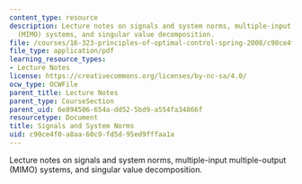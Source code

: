 ```yaml
---
content_type: resource
description: Lecture notes on signals and system norms, multiple-input multiple-output
  (MIMO) systems, and singular value decomposition.
file: /courses/16-323-principles-of-optimal-control-spring-2008/c90ce4f0a8aa60c9fd5d95ed9fffaa1a_lec15.pdf
file_type: application/pdf
learning_resource_types:
- Lecture Notes
license: https://creativecommons.org/licenses/by-nc-sa/4.0/
ocw_type: OCWFile
parent_title: Lecture Notes
parent_type: CourseSection
parent_uid: 6e894506-654a-dd52-5bd9-a554fa34866f
resourcetype: Document
title: Signals and System Norms
uid: c90ce4f0-a8aa-60c9-fd5d-95ed9fffaa1a
---
```

Lecture notes on signals and system norms, multiple-input multiple-output (MIMO) systems, and singular value decomposition.